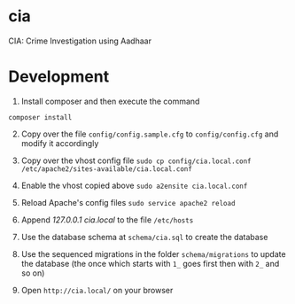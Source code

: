 # cia
CIA: Crime Investigation using Aadhaar


# Development

1) Install composer and then execute the command

`composer install`

2) Copy over the file `config/config.sample.cfg` to `config/config.cfg` and modify it accordingly

3) Copy over the vhost config file `sudo cp config/cia.local.conf /etc/apache2/sites-available/cia.local.conf`

4) Enable the vhost copied above `sudo a2ensite cia.local.conf`

5) Reload Apache's config files `sudo service apache2 reload`

6) Append *127.0.0.1  cia.local* to the file `/etc/hosts`

7) Use the database schema at `schema/cia.sql` to create the database

8) Use the sequenced migrations in the folder `schema/migrations` to update the database
 (the once which starts with `1_` goes first then with `2_` and so on)

9) Open `http://cia.local/` on your browser